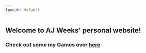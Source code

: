 ```yaml
---
layout: default
---
```


## Welcome to AJ Weeks' personal website!

### Check out some my Games over [here](/games)
